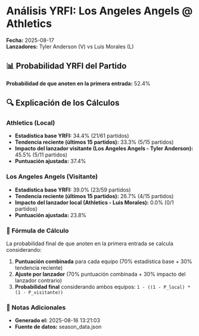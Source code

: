 # Análisis YRFI: Los Angeles Angels @ Athletics

**Fecha:** 2025-08-17  
**Lanzadores:** Tyler Anderson (V) vs Luis Morales (L)

## 📊 Probabilidad YRFI del Partido

**Probabilidad de que anoten en la primera entrada:** 52.4%

## 🔍 Explicación de los Cálculos

### Athletics (Local)
- **Estadística base YRFI:** 34.4% (21/61 partidos)
- **Tendencia reciente (últimos 15 partidos):** 33.3% (5/15 partidos)
- **Impacto del lanzador visitante (Los Angeles Angels - Tyler Anderson):** 45.5% (5/11 partidos)
- **Puntuación ajustada:** 37.4%

### Los Angeles Angels (Visitante)
- **Estadística base YRFI:** 39.0% (23/59 partidos)
- **Tendencia reciente (últimos 15 partidos):** 26.7% (4/15 partidos)
- **Impacto del lanzador local (Athletics - Luis Morales):** 0.0% (0/1 partidos)
- **Puntuación ajustada:** 23.8%

### 📝 Fórmula de Cálculo

La probabilidad final de que anoten en la primera entrada se calcula considerando:
1. **Puntuación combinada** para cada equipo (70% estadística base + 30% tendencia reciente)
2. **Ajuste por lanzador** (70% puntuación combinada + 30% impacto del lanzador contrario)
3. **Probabilidad final** considerando ambos equipos: `1 - ((1 - P_local) * (1 - P_visitante))`

### 📌 Notas Adicionales

- **Generado el:** 2025-08-16 13:21:03
- **Fuente de datos:** season_data.json
